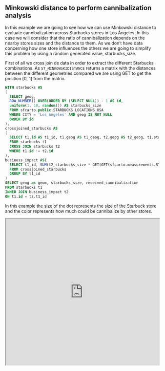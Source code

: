 ## Minkowski distance to perform cannibalization analysis

In this example we are going to see how we can use Minkowski distance to evaluate cannibalization across Starbucks stores in Los Ángeles. In this case we will consider that the ratio of cannibalization depends on the nearby stores sizes and the distance to them. As we don’t have data concerning how one store influences the others we are going to simplify this problem by using a random generated value, starbucks_size.

First of all we cross join de data in order to extract the different Starbucks combinations. As `ST_MINKOWSKIDISTANCE` returns a matrix with the distances between the different geometries compared we are using GET to get the position [0, 1] from the matrix.

```sql
WITH starbucks AS
(
  SELECT geog, 
  ROW_NUMBER() OVER(ORDER BY (SELECT NULL)) - 1 AS id,
  uniform(1, 10, random()) AS starbucks_size
  FROM sfcarto.public.STARBUCKS_LOCATIONS_USA 
  WHERE CITY = 'Los Angeles' AND geog IS NOT NULL
  ORDER BY id
),
crossjoined_starbucks AS
(
  SELECT t1.id AS t1_id, t1.geog AS t1_geog, t2.geog AS t2_geog, t1.starbucks_size AS t1_starbucks_size, t2.starbucks_size AS t2_starbucks_size
  FROM starbucks t1
  CROSS JOIN starbucks t2
  WHERE t1.id != t2.id
),
business_impact AS(
  SELECT t1_id, SUM(t2_starbucks_size * GET(GET(sfcarto.measurements.ST_MINKOWSKIDISTANCE(ARRAY_CONSTRUCT(ST_ASGEOJSON(t1_geog)::STRING,ST_ASGEOJSON(t2_geog)::STRING)), 0), 1)) AS received_cannibalization
  FROM crossjoined_starbucks
  GROUP BY t1_id
)
SELECT geog as geom, starbucks_size, received_cannibalization
FROM starbucks t1 
INNER JOIN business_impact t2 
ON t1.id = t2.t1_id
```

In this example the size of the dot represents the size of the Starbuck store and the color represents how much could be cannibalize by other stores.

<iframe height=480px width=100% style='margin-bottom:20px' src="https://public.carto.com/builder/325572b5-62d3-4062-af9f-5c5af8249bb1" title="Starbucks locations in the US aggregated in an quadkey grid of resolution 10."></iframe>
